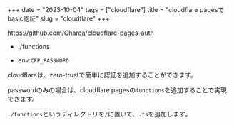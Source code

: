 +++
date = "2023-10-04"
tags = ["cloudflare"]
title = "cloudflare pagesでbasic認証"
slug = "cloudflare"
+++

https://github.com/Charca/cloudflare-pages-auth

- ./functions

- env:`CFP_PASSWORD`

cloudflareは、zero-trustで簡単に認証を追加することができます。

passwordのみの場合は、cloudflare pagesの`functions`を追加することで実現できます。

`./functions`というディレクトリを`/`に置いて、`.ts`を追加します。


